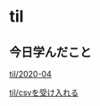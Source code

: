 # til

## 今日学んだこと

[til/2020\-04](https://github.com/tokiohamamatsu/til/blob/master/tir/2020-04.md/#08)

[til/csvを受け入れる](https://github.com/tokiohamamatsu/til/blob/master/c%23/csv%E3%82%92%E5%8F%97%E3%81%91%E5%85%A5%E3%82%8C%E3%82%8B.md)